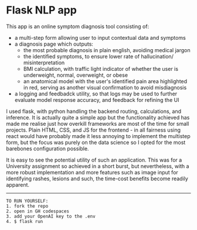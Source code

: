 # Flask NLP app
This app is an online symptom diagnosis tool consisting of:
- a multi-step form allowing user to input contextual data and symptoms
- a diagnosis page which outputs:
  - the most probable diagnosis in plain english, avoiding medical jargon
  - the identified symptoms, to ensure lower rate of hallucination/ misinterpretation
  - BMI calculation, with traffic light indicator of whether the user is underweight, normal, overweight, or obese
  - an anatomical model with the user's identified pain area highlighted in red, serving as another visual confirmation to avoid misdiagnosis
- a logging and feedbadck utility, so that logs may be used to further evaluate model response accuracy, and feedback for refining the UI

I used flask, with python handling the backend routing, calculations, and inference. It is actually quite a simple app but the functionality achieved has made me realise just how overkill frameworks are most of the time for small projects. Plain HTML, CSS, and JS for the frontend - in all fairness using react would have probably made it less annoying to implement the multistep form, but the focus was purely on the data science so I opted for the most barebones configuration possible.

It is easy to see the potential utility of such an application. This was for a University assignment so achieved in a short burst, but nevertheless, with a more robust implementation and more features such as image input for identifying rashes, lesions and such, the time-cost benefits become readily apparent.


---
```
TO RUN YOURSELF:
1. fork the repo
2. open in GH codespaces
3. add your OpenAI key to the .env
4. $ flask run
```